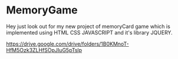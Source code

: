 # MemoryGame
Hey just look out for my new project of memoryCard game which is implemented using HTML CSS JAVASCRIPT and it's library JQUERY.


https://drive.google.com/drive/folders/1B0KMnoT-HfM5Ozk3ZLHfSOpJIuG5pTslp
